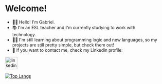 # Welcome!

- 👋🏻 Hello! I'm Gabriel. <br>
- 📚 I'm an ESL teacher and I'm currently studying to work with technology. <br>
- ✍🏻 I'm still learning about programming logic and new languages, so my projects are still pretty simple, but check them out! <br>
- 📧 If you want to contact me, check my Linkedin profile:

<a href="https://www.linkedin.com/in/gabriel-nodari-pereira" target="_blank)"><img src="https://img.shields.io/badge/LinkedIn-0077B5?style=for-the-badge&logo=linkedin&logoColor=white" alt="linkedin" height="40"/>

![Top Langs](https://github-readme-stats.vercel.app/api/top-langs/?username=GabeNodari&layout=donut-vertical)

